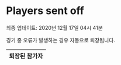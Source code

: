 # Players sent off
최종 업데이트: 2020년 12월 17일 04시 41분


경기 중 오류가 발생하는 경우 자동으로 퇴장됩니다.


| 퇴장된 참가자 |
|:---:|